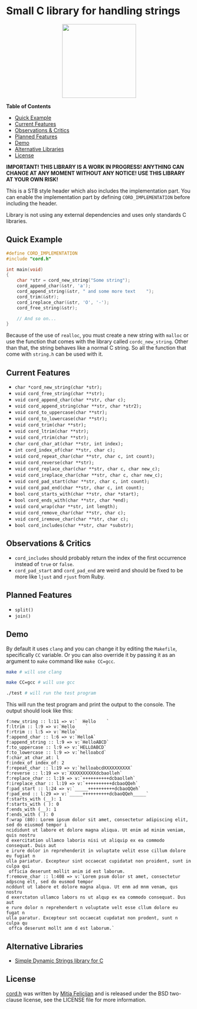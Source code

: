 # Small C library for handling strings

<p align="center">
<img src="https://user-images.githubusercontent.com/296714/210154188-5e45d4cd-f2e9-492e-acf4-6c9978d855d2.png" height="200">
</p>

**Table of Contents**

- [Quick Example](#quick-example)
- [Current Features](#current-features)
- [Observations \& Critics](#observations--critics)
- [Planned Features](#planned-features)
- [Demo](#demo)
- [Alternative Libraries](#alternative-libraries)
- [License](#license)


**IMPORTANT! THIS LIBRARY IS A WORK IN PROGRESS! ANYTHING CAN CHANGE AT ANY MOMENT WITHOUT ANY NOTICE! USE THIS LIBRARY AT YOUR OWN RISK!**

This is a STB style header which also includes the implementation part. You can enable the implementation part by defining `CORD_IMPLEMENTATION` before including the header.

Library is not using any external dependencies and uses only standards C libraries.

## Quick Example

```c
#define CORD_IMPLEMENTATION
#include "cord.h"

int main(void)
{
    char *str = cord_new_string("Some string");
    cord_append_char(&str, 'a');
    cord_append_string(&str, " and some more text    ");
    cord_trim(&str);
    cord_ireplace_char(&str, 'O', '-');
    cord_free_string(&str);

    // And so on...
}
```

Because of the use of `realloc`, you must create a new string with `malloc` or use the function that comes with the library called `cordc_new_string`. Other than that, the string behaves like a normal C string. So all the function that come with `string.h` can be used with it.

## Current Features

- `char *cord_new_string(char *str);`
- `void cord_free_string(char **str);`
- `void cord_append_char(char **str, char c);`
- `void cord_append_string(char **str, char *str2);`
- `void cord_to_uppercase(char **str);`
- `void cord_to_lowercase(char **str);`
- `void cord_trim(char **str);`
- `void cord_ltrim(char **str);`
- `void cord_rtrim(char **str);`
- `char cord_char_at(char **str, int index);`
- `int cord_index_of(char **str, char c);`
- `void cord_repeat_char(char **str, char c, int count);`
- `void cord_reverse(char **str);`
- `void cord_replace_char(char **str, char c, char new_c);`
- `void cord_ireplace_char(char **str, char c, char new_c);`
- `void cord_pad_start(char **str, char c, int count);`
- `void cord_pad_end(char **str, char c, int count);`
- `bool cord_starts_with(char **str, char *start);`
- `bool cord_ends_with(char **str, char *end);`
- `void cord_wrap(char **str, int length);`
- `void cord_remove_char(char **str, char c);`
- `void cord_iremove_char(char **str, char c);`
- `bool cord_includes(char **str, char *substr);`

## Observations & Critics

- `cord_includes` should probably return the index of the first occurrence instead of `true` or `false`.
- `cord_pad_start` and `cord_pad_end` are weird and should be fixed to be more like `ljust` and `rjust` from Ruby.

## Planned Features

- `split()`
- `join()`

## Demo

By default it uses `clang` and you can change it by editing the `Makefile`, specifically `CC` variable. Or you can also override it by passing it as an argument to `make` command like `make CC=gcc`.

```sh
make # will use clang

make CC=gcc # will use gcc

./test # will run the test program
```

This will run the test program and print the output to the console. The output should look like this:

```text
f:new_string :: l:11 => v:`  Hello    `
f:ltrim :: l:9 => v:`Hello    `
f:rtrim :: l:5 => v:`Hello`
f:append_char :: l:6 => v:`HelloA`
f:append_string :: l:9 => v:`HelloABCD`
f:to_uppercase :: l:9 => v:`HELLOABCD`
f:to_lowercase :: l:9 => v:`helloabcd`
f:char_at char_at: l
f:index_of index_of: 2
f:repeat_char :: l:19 => v:`helloabcdXXXXXXXXXX`
f:reverse :: l:19 => v:`XXXXXXXXXXdcbaolleh`
f:replace_char :: l:19 => v:`++++++++++dcbaolleh`
f:ireplace_char :: l:19 => v:`++++++++++dcbaoQQeh`
f:pad_start :: l:24 => v:`_____++++++++++dcbaoQQeh`
f:pad_end :: l:29 => v:`_____++++++++++dcbaoQQeh_____`
f:starts_with (__): 1
f:starts_with ( ): 0
f:ends_with (__): 1
f:ends_with ( ): 0
f:wrap (80): Lorem ipsum dolor sit amet, consectetur adipiscing elit, sed do eiusmod tempor i
ncididunt ut labore et dolore magna aliqua. Ut enim ad minim veniam, quis nostru
d exercitation ullamco laboris nisi ut aliquip ex ea commodo consequat. Duis aut
e irure dolor in reprehenderit in voluptate velit esse cillum dolore eu fugiat n
ulla pariatur. Excepteur sint occaecat cupidatat non proident, sunt in culpa qui
 officia deserunt mollit anim id est laborum.
f:remove_char :: l:408 => v:`Lorem psum dolor st amet, consectetur adpscng elt, sed do eusmod tempor 
ncddunt ut labore et dolore magna alqua. Ut enm ad mnm venam, qus nostru
d exerctaton ullamco labors ns ut alqup ex ea commodo consequat. Dus aut
e rure dolor n reprehendert n voluptate velt esse cllum dolore eu fugat n
ulla paratur. Excepteur snt occaecat cupdatat non prodent, sunt n culpa qu
 offca deserunt mollt anm d est laborum.`
```

## Alternative Libraries

- [Simple Dynamic Strings library for C](https://github.com/antirez/sds)

## License

[cord.h](https://github.com/mitjafelicijan/cord.h) was written by [Mitja Felicijan](https://mitjafelicijan.com/) and is released under the BSD two-clause license, see the LICENSE file for more information.
